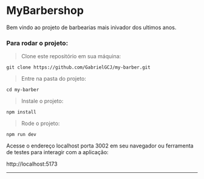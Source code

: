 # MyBarbershop

Bem vindo ao projeto de barbearias mais inivador dos ultimos anos.


### Para rodar o projeto:

>Clone este repositório em sua máquina:

```
git clone https://github.com/GabrielGCJ/my-barber.git
```

>Entre na pasta do projeto:

```
cd my-barber

```

>Instale o projeto:

```
npm install
```

>Rode o projeto:

```
npm run dev
```

Acesse o endereço localhost porta 3002 em seu navegador ou ferramenta de testes para interagir com a aplicação:

http://localhost:5173

----
